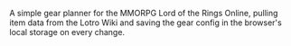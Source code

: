 A simple gear planner for the MMORPG Lord of the Rings Online, pulling item data from the Lotro Wiki and saving the gear config in the browser's local storage on every change.